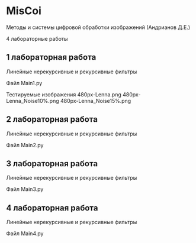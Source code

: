 # MisCoi
Методы и системы цифровой обработки изображений (Андрианов Д.Е.)

4 лабораторные работы

## 1 лабораторная работа
Линейные нерекурсивные и рекурсивные фильтры

Файл Main1.py

Тестируемые изображения 480px-Lenna.png 480px-Lenna_Noise10%.png 480px-Lenna_Noise15%.png

## 2 лабораторная работа
Линейные нерекурсивные и рекурсивные фильтры

Файл Main2.py

## 3 лабораторная работа
Линейные нерекурсивные и рекурсивные фильтры

Файл Main3.py

## 4 лабораторная работа
Линейные нерекурсивные и рекурсивные фильтры

Файл Main4.py
